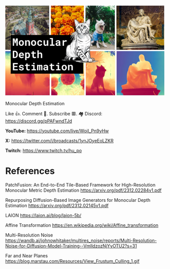 ![](thumbnails/17.12.2023.png)

Monocular Depth Estimation

Like 👍. Comment 💬. Subscribe 🟥.
🏘 Discord: https://discord.gg/pPAFwndTJd

**YouTube:** https://youtube.com/live/WoiI_Pn9yHw

**X:** https://twitter.com/i/broadcasts/1ynJOyeEoLZKR

**Twitch:** https://www.twitch.tv/hu_po


# References

PatchFusion: An End-to-End Tile-Based Framework for High-Resolution Monocular Metric Depth Estimation
https://arxiv.org/pdf/2312.02284v1.pdf

Repurposing Diffusion-Based Image Generators for Monocular Depth Estimation
https://arxiv.org/pdf/2312.02145v1.pdf

LAION
https://laion.ai/blog/laion-5b/

Affine Transformation
https://en.wikipedia.org/wiki/Affine_transformation

Multi-Resolution Noise
https://wandb.ai/johnowhitaker/multires_noise/reports/Multi-Resolution-Noise-for-Diffusion-Model-Training--VmlldzozNjYyOTU2?s=31

Far and Near Planes
https://blog.marstau.com/Resources/View_Frustum_Culling_1.gif
